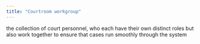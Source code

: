 ```yaml
---
title: "Courtroom workgroup"
---
```

the collection of court personnel, who each have their own distinct roles but also work together to ensure that cases run smoothly through the system


